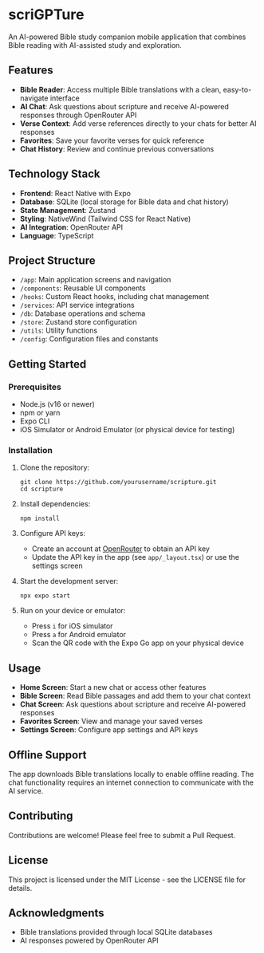 # scriGPTure

An AI-powered Bible study companion mobile application that combines Bible reading with AI-assisted study and exploration.

## Features

- **Bible Reader**: Access multiple Bible translations with a clean, easy-to-navigate interface
- **AI Chat**: Ask questions about scripture and receive AI-powered responses through OpenRouter API
- **Verse Context**: Add verse references directly to your chats for better AI responses
- **Favorites**: Save your favorite verses for quick reference
- **Chat History**: Review and continue previous conversations

## Technology Stack

- **Frontend**: React Native with Expo
- **Database**: SQLite (local storage for Bible data and chat history)
- **State Management**: Zustand
- **Styling**: NativeWind (Tailwind CSS for React Native)
- **AI Integration**: OpenRouter API
- **Language**: TypeScript

## Project Structure

- `/app`: Main application screens and navigation
- `/components`: Reusable UI components
- `/hooks`: Custom React hooks, including chat management
- `/services`: API service integrations
- `/db`: Database operations and schema
- `/store`: Zustand store configuration
- `/utils`: Utility functions
- `/config`: Configuration files and constants

## Getting Started

### Prerequisites

- Node.js (v16 or newer)
- npm or yarn
- Expo CLI
- iOS Simulator or Android Emulator (or physical device for testing)

### Installation

1. Clone the repository:
   ```
   git clone https://github.com/yourusername/scripture.git
   cd scripture
   ```

2. Install dependencies:
   ```
   npm install
   ```

3. Configure API keys:
   - Create an account at [OpenRouter](https://openrouter.ai/) to obtain an API key
   - Update the API key in the app (see `app/_layout.tsx`) or use the settings screen

4. Start the development server:
   ```
   npx expo start
   ```

5. Run on your device or emulator:
   - Press `i` for iOS simulator
   - Press `a` for Android emulator
   - Scan the QR code with the Expo Go app on your physical device

## Usage

- **Home Screen**: Start a new chat or access other features
- **Bible Screen**: Read Bible passages and add them to your chat context
- **Chat Screen**: Ask questions about scripture and receive AI-powered responses
- **Favorites Screen**: View and manage your saved verses
- **Settings Screen**: Configure app settings and API keys

## Offline Support

The app downloads Bible translations locally to enable offline reading. The chat functionality requires an internet connection to communicate with the AI service.

## Contributing

Contributions are welcome! Please feel free to submit a Pull Request.

## License

This project is licensed under the MIT License - see the LICENSE file for details.

## Acknowledgments

- Bible translations provided through local SQLite databases
- AI responses powered by OpenRouter API 
